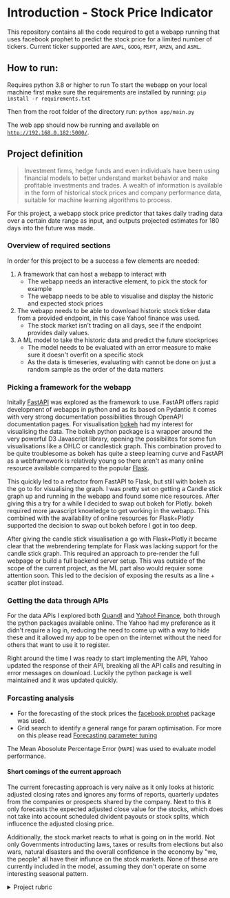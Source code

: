 # Introduction - Stock Price Indicator
This repository contains all the code required to get a webapp running that uses facebook prophet to predict the stock price for a limited number of tickers. Current ticker supported are `AAPL`, `GOOG`, `MSFT`, `AMZN`, and `ASML`.


## How to run:
Requires python 3.8 or higher to run
To start the webapp on your local machine first make sure the requirements are installed by running: `pip install -r requirements.txt`

Then from the root folder of the directory run:
`python app/main.py`

The web app should now be running and available on [`http://192.168.0.182:5000/`](http://192.168.0.182:5000/).

## Project definition
> Investment firms, hedge funds and even individuals have been using financial models to better understand market behavior and make profitable investments and trades. A wealth of information is available in the form of historical stock prices and company performance data, suitable for machine learning algorithms to process.

For this project, a webapp stock price predictor that takes daily trading data over a certain date range as input, and outputs projected estimates for 180 days into the future was made.

### Overview of required sections
In order for this project to be a success a few elements are needed:
1. A framework that can host a webapp to interact with
   - The webapp needs an interactive element, to pick the stock for example
   - The webapp needs to be able to visualise and display the historic and expected stock prices
2. The webapp needs to be able to download historic stock ticker data from a provided endpoint, in this case Yahoo! finance was used.
   - The stock market isn't trading on all days, see if the endpoint provides daily values.
3. A ML model to take the historic data and predict the future stockprices
   - The model needs to be evaluated with an error measure to make sure it doesn't overfit on a specific stock
   - As the data is timeseries, evaluating with cannot be done on just a random sample as the order of the data matters

### Picking a framework for the webapp
Initally [FastAPI](https://fastapi.tiangolo.com/) was explored as the framework to use. FastAPI offers rapid development of webapps in python and as its based on Pydantic it comes with very strong documentation possibilities through OpenAPI documentation pages. For visualisation [bokeh](https://docs.bokeh.org/en/latest/index.html) had my interest for visualising the data. The bokeh python package is a wrapper around the very powerful D3 Javascript library, opening the possibilites for some fun visualisations like a OHLC or candlestick graph. This combination proved to be quite troublesome as bokeh has quite a steep learning curve and FastAPI as a webframework is relatively young so there aren't as many online resource available compared to the popular [Flask](https://flask.palletsprojects.com/en/2.0.x/).

This quickly led to a refactor from FastAPI to Flask, but still with bokeh as the go to for visualising the graph. I was pretty set on getting a Candle stick graph up and running in the webapp and found some nice resources. After giving this a try for a while I decided to swap out bokeh for Plotly. bokeh required more javascript knowledge to get working in the webapp. This combined with the availability of online resources for Flask+Plotly supported the decision to swap out bokeh before I got in too deep.

After giving the candle stick visualisation a go with Flask+Plotly it became clear that the webrendering template for Flask was lacking support for the candle stick graph. This required an approach to pre-render the full webpage or build a full backend server setup. This was outside of the scope of the current project, as the ML part also would requier some attention soon. This led to the decision of exposing the results as a line + scatter plot instead.

### Getting the data through APIs
For the data APIs I explored both [Quandl](https://www.quandl.com/) and [Yahoo! Finance](https://finance.yahoo.com/), both through the python packages available online. The Yahoo had my preference as it didn't require a log in, reducing the need to come up with a way to hide these and it allowed my app to be open on the internet without the need for others that want to use it to register.

Right around the time I was ready to start implementing the API, Yahoo updated the response of their API, breaking all the API calls and resulting in error messages on download. Luckily the python package is well maintained and it was updated quickly.

### Forcasting analysis
- For the forecasting of the stock prices the [facebook prophet](https://pypi.org/project/fbprophet/) package was used.
- Grid search to identify a general range for param optimisation. For more on this please read [Forecasting parameter tuning](forecasting_parameter_tuning.md)

The Mean Abosolute Percentage Error (`MAPE`) was used to evaluate model performance. 

#### Short comings of the current approach
The current forecasting approach is very naïve as it only looks at historic adjusted closing rates and ignores any forms of reports, quarterly updates from the companies or prospects shared by the company. Next to this it only forecasts the expected adjusted close value for the stocks, which does not take into account scheduled divident payouts or stock splits, which influcence the adjusted closing price.

Additionally, the stock market reacts to what is going on in the world. Not only Governments introducting laws, taxes or results from elections but also wars, natural disasters and the overall confidence in the economy by "we, the people" all have their influnce on the stock markets. None of these are currently included in the model, assuming they don't operate on some interesting seasonal pattern.




<details><summary>Project rubric</summary>

#### Project definition

| Criteria | Meets specifications |
| -------- | -------------------- |
| Project Overview | Student provides a high-level overview of the project. Background information such as the problem domain, the project origin, and related data sets or input data is provided |
| Problem Statement | The problem which needs to be solved is clearly defined. A strategy for solving the problem, including discussion of the expected solution, has been made |
| Metrics | Metrics used to measure performance of a model or result are clearly defined. Metrics are justified based on the characteristics of the problem |


#### Analysis

| Criteria | Meets specifications |
| -------- | -------------------- |
| Data Exploration | Features and calculated statistics relevant to the problem have been reported and discussed related to the dataset, and a thorough description of the input space or input data has been made. Abnormalities or characteristics about the data or input that need to be addressed have been identified |
| Data Visualization | Build data visualizations to further convey the information associated with your data exploration journey. Ensure that visualizations are appropriate for the data values you are plotting. |


#### Methodology

| Criteria | Meets specifications |
| -------- | -------------------- |
| Data Preprocessing | All preprocessing steps have been clearly documented. Abnormalities or characteristics about the data or input that needed to be addressed have been corrected. If no data preprocessing is necessary, it has been clearly justified |
| Implementation | The process for which metrics, algorithms, and techniques were implemented with the given datasets or input data has been thoroughly documented. Complications that occurred during the coding process are discussed. |
| Refinement | The process of improving upon the algorithms and techniques used is clearly documented. Both the initial and final solutions are reported, along with intermediate solutions, if necessary. |


#### Results

| Criteria | Meets specifications |
| -------- | -------------------- |
| Model Evaluation and Validation | If a model is used, the following should hold: The final model’s qualities — such as parameters — are evaluated in detail. Some type of analysis is used to validate the robustness of the model’s solution. <br><br>Alternatively a student may choose to answer questions with data visualizations or other means that don't involve machine learning if a different approach best helps them address their question(s) of interest. |
| Justification | The final results are discussed in detail. Exploration as to why some techniques worked better than others, or how improvements were made are documented. |

#### Conclusion

| Criteria | Meets specifications |
| -------- | -------------------- |
| Reflection | Student adequately summarizes the end-to-end problem solution and discusses one or two particular aspects of the project they found interesting or difficult. |
| Improvement | Discussion is made as to how at least one aspect of the implementation could be improved. Potential solutions resulting from these improvements are considered and compared/contrasted to the current solution. |

#### Deliverables

| Criteria | Meets specifications |
| -------- | -------------------- |
| Write-up or Application | If the student chooses to provide a blog post the following must hold: Project report follows a well-organized structure and would be readily understood by a technical audience. Each section is written in a clear, concise and specific manner. Few grammatical and spelling mistakes are present. All resources used to complete the project are cited and referenced.<br><br>If the student chooses to submit a web-application, the following holds: There is a web application that utilizes data to inform how the web application works. The application does not need to be hosted, but directions for how to run the application on a local machine should be documented.|
| Github Repository | Student must have a Github repository of their project. The repository must have a README.md file that communicates the libraries used, the motivation for the project, the files in the repository with a small description of each, a summary of the results of the analysis, and necessary acknowledgements. If the student submits a web app rather than a blog post, then the Project Definition, Analysis, and Conclusion should be included in the README file, or in their Jupyter Notebook. Students should not use another student's code to complete the project, but they may use other references on the web including StackOverflow and Kaggle to complete the project. |
| Best Practices | Code is formatted neatly with comments and uses DRY principles. A README file is provided that provides. PEP8 is used as a guideline for best coding practices.<br><br>Best practices from software engineering and communication lessons are used to create a phenomenal end product that students can be proud to showcase! |

</details>